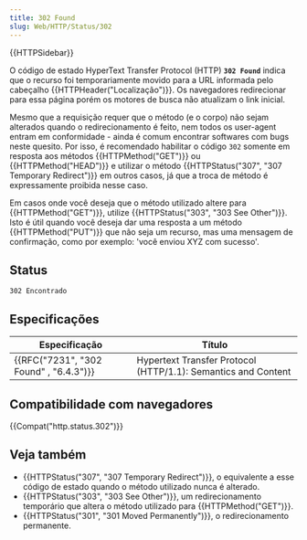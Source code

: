 ```yaml
---
title: 302 Found
slug: Web/HTTP/Status/302
---
```


{{HTTPSidebar}}

O código de estado HyperText Transfer Protocol (HTTP) **`302 Found`** indica que o recurso foi temporariamente movido para a URL informada pelo cabeçalho {{HTTPHeader("Localização")}}. Os navegadores redirecionar para essa página porém os motores de busca não atualizam o link inicial.

Mesmo que a requisição requer que o método (e o corpo) não sejam alterados quando o redirecionamento é feito, nem todos os user-agent entram em conformidade - ainda é comum encontrar softwares com bugs neste quesito. Por isso, é recomendado habilitar o código `302` somente em resposta aos métodos {{HTTPMethod("GET")}} ou {{HTTPMethod("HEAD")}} e utilizar o método {{HTTPStatus("307", "307 Temporary Redirect")}} em outros casos, já que a troca de método é expressamente proibida nesse caso.

Em casos onde você deseja que o método utilizado altere para {{HTTPMethod("GET")}}, utilize {{HTTPStatus("303", "303 See Other")}}. Isto é útil quando você deseja dar uma resposta a um método {{HTTPMethod("PUT")}} que não seja um recurso, mas uma mensagem de confirmação, como por exemplo: 'você enviou XYZ com sucesso'.

## Status

```
302 Encontrado
```

## Especificações

| Especificação                          | Título                                                        |
| -------------------------------------- | ------------------------------------------------------------- |
| {{RFC("7231", "302 Found" , "6.4.3")}} | Hypertext Transfer Protocol (HTTP/1.1): Semantics and Content |

## Compatibilidade com navegadores

{{Compat("http.status.302")}}

## Veja também

- {{HTTPStatus("307", "307 Temporary Redirect")}}, o equivalente a esse código de estado quando o método utilizado nunca é alterado.
- {{HTTPStatus("303", "303 See Other")}}, um redirecionamento temporário que altera o método utilizado para {{HTTPMethod("GET")}}.
- {{HTTPStatus("301", "301 Moved Permanently")}}, o redirecionamento permanente.
